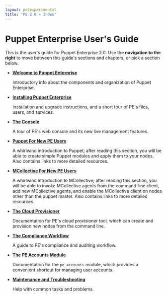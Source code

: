 ```yaml
---
layout: pe2experimental
title: "PE 2.0 » Index"
---
```


Puppet Enterprise User's Guide
=====

This is the user's guide for Puppet Enterprise 2.0. Use the **navigation to the right** to move between this guide's sections and chapters, or pick a section below.

- [**Welcome to Puppet Enterprise**](./welcome_getting_started.html)

    Introductory info about the components and organization of Puppet Enterprise.
- [**Installing Puppet Enterprise**](./install_system_requirements.html)

    Installation and upgrade instructions, and a short tour of PE's files, users, and services.
- [**The Console**](./console_accessing.html)

    A tour of PE's web console and its new live management features.
- [**Puppet For New PE Users**](./puppet_overview.html)

    A whirlwind introduction to Puppet; after reading this section, you will be able to create simple Puppet modules and apply them to your nodes. Also contains links to more detailed resources.
- [**MCollective For New PE Users**](./mcollective_overview.html)

    A whirlwind introduction to MCollective; after reading this section, you will be able to invoke MCollective agents from the command-line client, add new MCollective agents, and enable the MCollective client on nodes other than the puppet master. Also contains links to more detailed resources.
- [**The Cloud Provisioner**](./cloudprovisioner_overview.html)

    Documentation for PE's cloud provisioner tool, which can create and provision new nodes from the command line.
- [**The Compliance Workflow**](./compliance_basics.html)

    A guide to PE's compliance and auditing workflow. 
- [**The PE Accounts Module**](./accounts_user_type.html)

    Documentation for the `pe_accounts` module, which provides a convenient shortcut for managing user accounts.
- [**Maintenance and Troubleshooting**](./maint_common_config_errors.html)

    Help with common tasks and problems.

